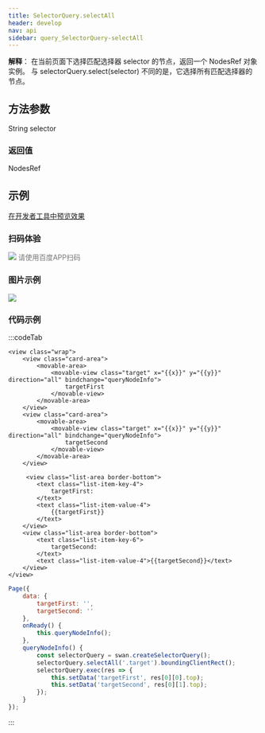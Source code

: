 ```yaml
---
title: SelectorQuery.selectAll
header: develop
nav: api
sidebar: query_SelectorQuery-selectAll
---
```

 
 

**解释**： 在当前页面下选择匹配选择器 selector 的节点，返回一个 NodesRef 对象实例。 与 selectorQuery.select(selector) 不同的是，它选择所有匹配选择器的节点。

## 方法参数 

String selector

### 返回值 

NodesRef
## 示例

<a href="swanide://fragment/ef40dd74ad85f57b7b43cdafb8bf4bd91574490603250" title="在开发者工具中预览效果" target="_self">在开发者工具中预览效果</a>

### 扫码体验

<div class='scan-code-container'>
    <img src="https://b.bdstatic.com/miniapp/assets/images/doc_demo/fragment_selectAll.png" class="demo-qrcode-image" />
    <font color=#777 12px>请使用百度APP扫码</font>
</div>

###  图片示例  
<div class="m-doc-custom-examples">
    <div class="m-doc-custom-examples-correct">
        <img src="https://b.bdstatic.com/miniapp/images/selectorQuerySelectAll.gif">
    </div>
    <div class="m-doc-custom-examples-correct">
        <img src=" ">
    </div>
    <div class="m-doc-custom-examples-correct">
        <img src=" ">
    </div>     
</div>

### 代码示例 



:::codeTab

``` swan
<view class="wrap">
    <view class="card-area">
        <movable-area>
            <movable-view class="target" x="{{x}}" y="{{y}}" direction="all" bindchange="queryNodeInfo">
                targetFirst
            </movable-view>
        </movable-area>
    </view>
    <view class="card-area">
        <movable-area>
            <movable-view class="target" x="{{x}}" y="{{y}}" direction="all" bindchange="queryNodeInfo">
                targetSecond
            </movable-view>
        </movable-area>
    </view>

     <view class="list-area border-bottom">
        <text class="list-item-key-4">
            targetFirst:
        </text>
        <text class="list-item-value-4">
            {{targetFirst}}
        </text>
    </view>
    <view class="list-area border-bottom">
        <text class="list-item-key-6">
            targetSecond:
        </text>
        <text class="list-item-value-4">{{targetSecond}}</text>
    </view>
</view>
```

 

```js
Page({
    data: { 
        targetFirst: '',
        targetSecond: ''
    },
    onReady() {
        this.queryNodeInfo();
    },
    queryNodeInfo() {
        const selectorQuery = swan.createSelectorQuery();
        selectorQuery.selectAll('.target').boundingClientRect();
        selectorQuery.exec(res => {
            this.setData('targetFirst', res[0][0].top);
            this.setData('targetSecond', res[0][1].top);
        });
    }
});
```
:::